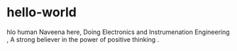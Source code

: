 # hello-world
hlo human
Naveena here,
Doing Electronics and Instrumenation Engineering ,
A strong believer in the power of positive thinking .
